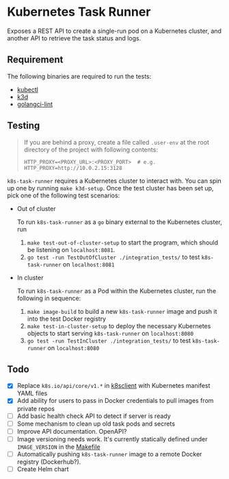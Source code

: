 # Kubernetes Task Runner

Exposes a REST API to create a single-run pod on a Kubernetes cluster, and another API to retrieve the task status and logs.

## Requirement

The following binaries are required to run the tests:
- [kubectl](https://kubernetes.io/docs/tasks/tools/install-kubectl/)
- [k3d](https://k3d.io/#installation)
- [golangci-lint](https://golangci-lint.run/usage/install/#local-installation)

## Testing

> If you are behind a proxy, create a file called `.user-env` at the root directory of the project with following contents:
> ```
> HTTP_PROXY=<PROXY_URL>:<PROXY_PORT>  # e.g. HTTP_PROXY=http://10.0.2.15:3128
> ```

`k8s-task-runner` requires a Kubernetes cluster to interact with. You can spin up one by running `make k3d-setup`. Once the test cluster has been set up, pick one of the following test scenarios:

- Out of cluster

  To run `k8s-task-runner` as a `go` binary external to the Kubernetes cluster, run
  1. `make test-out-of-cluster-setup` to start the program, which should be listening on `localhost:8081`.
  1. `go test -run TestOutOfCluster ./integration_tests/` to test `k8s-task-runner` on `localhost:8081`
- In cluster

  To run `k8s-task-runner` as a Pod within the Kubernetes cluster, run the following in sequence:
  1. `make image-build` to build a new `k8s-task-runner` image and push it into the test Docker registry
  1. `make test-in-cluster-setup` to deploy the necessary Kubernetes objects to start serving `k8s-task-runner` on `localhost:8080`
  1. `go test -run TestInCluster ./integration_tests/` to test `k8s-task-runner` on `localhost:8080`

## Todo

- [x] Replace `k8s.io/api/core/v1.*` in [k8sclient](./k8sclient/k8sclient.go) with Kubernetes manifest YAML files
- [x] Add ability for users to pass in Docker credentials to pull images from private repos
- [ ] Add basic health check API to detect if server is ready
- [ ] Some mechanism to clean up old task pods and secrets
- [ ] Improve API documentation. OpenAPI?
- [ ] Image versioning needs work. It's currently statically defined under `IMAGE_VERSION` in the [Makefile](./Makefile)
- [ ] Automatically pushing `k8s-task-runner` image to a remote Docker registry (Dockerhub?).
- [ ] Create Helm chart
